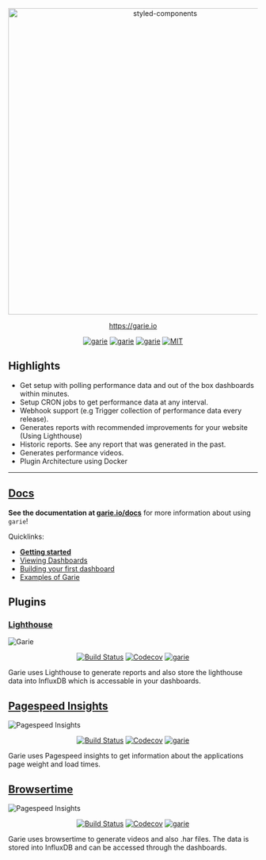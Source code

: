 <div align="center">
	<a href="https://garie.io">
    <img alt="styled-components" src="./screenshots/garie-dark.png" width="618px" />
  </a>
</div>

<div align="center">
<p align="center"><a align="center" href="https://garie.io">https://garie.io</a><p>
  <p align="center">
	<a href="https://www.influxdata.com/"><img src="https://img.shields.io/badge/built%20with%20-InfluxDB-green.svg" alt="garie"></a>
		<a href="hhttps://grafana.com/"><img src="https://img.shields.io/badge/built%20with%20-Grafana-green.svg" alt="garie"></a>
		<a href="https://www.docker.com/"><img src="https://img.shields.io/badge/built%20with%20-Docker-blue.svg" alt="garie"></a>
    <a href="https://opensource.org/licenses/MIT"><img src="https://img.shields.io/badge/License-MIT-yellow.svg" alt="MIT"></a>
</div>

## Highlights

- Get setup with polling performance data and out of the box dashboards within minutes.
- Setup CRON jobs to get performance data at any interval.
- Webhook support (e.g Trigger collection of performance data every release).
- Generates reports with recommended improvements for your website (Using Lighthouse)
- Historic reports. See any report that was generated in the past.
- Generates performance videos.
- Plugin Architecture using Docker

---

## [Docs](https://garie.io)

**See the documentation at [garie.io/docs](https://garie.io/docs/getting-started/installation)** for more information about using `garie`!

Quicklinks:

- [**Getting started**](https://garie.io/docs/getting-started/installation)
- [Viewing Dashboards](https://garie.io/docs/getting-started/viewing-dashboards)
- [Building your first dashboard](https://garie.io/docs/creating-your-own-dashboard/getting-started)
- [Examples of Garie](https://garie.io/docs/examples/example-list)

## Plugins

### [Lighthouse](https://github.com/boyney123/garie-lighthouse)

![Garie](./screenshots/garie-lighthouse.png "Garie")

<p align="center"><a href="https://travis-ci.org/boyney123/garie-lighthouse"><img src="https://img.shields.io/travis/boyney123/garie-lighthouse/master.svg" alt="Build Status"></a>
    <a href="https://codecov.io/gh/boyney123/garie-lighthouse/"><img src="https://codecov.io/gh/boyney123/garie-lighthouse/branch/master/graph/badge.svg?token=AoXW3EFgMP" alt="Codecov"></a>
	<a href="https://github.com/boyney123/garie"><img src="https://img.shields.io/badge/plugin%20built%20for-garie-blue.svg" alt="garie"></a>
  </p>

Garie uses Lighthouse to generate reports and also store the lighthouse data into InfluxDB which is accessable in your dashboards.

## [Pagespeed Insights](https://github.com/boyney123/garie-pagespeed-insights)

![Pagespeed Insights](./screenshots/garie-pagespeed-insights.png "Pagespeed Insights")

<p align="center">
<a href="https://travis-ci.org/boyney123/garie-pagespeed-insights"><img src="https://img.shields.io/travis/boyney123/garie-pagespeed-insights/master.svg" alt="Build Status"></a>
    <a href="https://codecov.io/gh/boyney123/garie-pagespeed-insights/"><img src="https://codecov.io/gh/boyney123/garie-pagespeed-insights/branch/master/graph/badge.svg?token=AoXW3EFgMP" alt="Codecov"></a>
	<a href="https://github.com/boyney123/garie"><img src="https://img.shields.io/badge/plugin%20built%20for-garie-blue.svg" alt="garie"></a>
</p>

Garie uses Pagespeed insights to get information about the applications page weight and load times.

## [Browsertime](https://github.com/boyney123/garie-browsertime)

![Pagespeed Insights](./screenshots/browsertime-logo.png "Pagespeed Insights")

<p align="center">
<a href="https://travis-ci.org/boyney123/garie-browsertime"><img src="https://img.shields.io/travis/boyney123/garie-browsertime/master.svg" alt="Build Status"></a>
    <a href="https://codecov.io/gh/boyney123/garie-browsertime/"><img src="https://codecov.io/gh/boyney123/garie-browsertime/branch/master/graph/badge.svg?token=AoXW3EFgMP" alt="Codecov"></a>
	<a href="https://github.com/boyney123/garie"><img src="https://img.shields.io/badge/plugin%20built%20for-garie-blue.svg" alt="garie"></a>
</p>

Garie uses browsertime to generate videos and also .har files. The data is stored into InfluxDB and can be accessed through the dashboards.

